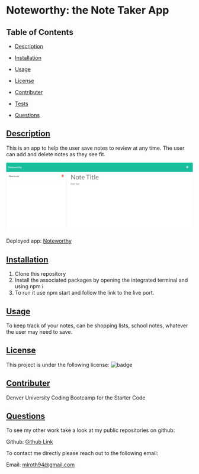 # Noteworthy: the Note Taker App

## Table of Contents

* [Description](#description)

* [Installation](#installation)

* [Usage](#usage)

* [License](#license)

* [Contributer](#contributer)

* [Tests](#tests)

* [Questions](#questions)
 
 ## [Description](#table-of-contents)
 This is an app to help the user save notes to review at any time. The user can add and delete notes as they see fit.

 <img src= "public/assets/images/dry-badlands-33193.herokuapp.com_notes.png"/>

 Deployed app: [Noteworthy](https://dry-badlands-33193.herokuapp.com/)
 ## [Installation](#table-of-contents)
 1. Clone this repository 
 2. Install the associated packages by opening the integrated terminal and using npm i 
 3. To run it use npm start and follow the link to the live port. 

 ## [Usage](#table-of-contents)
To keep track of your notes, can be shopping lists, school notes, whatever the user may need to save.

 ## [License](#table-of-contents) 
This project is under the following license: 
 ![badge](https://img.shields.io/badge/license-MIT-blue )

 ## [Contributer](#table-of-contents)
 Denver University Coding Bootcamp for the Starter Code

 ## [Questions](#table-of-contents)

 To see my other work take a look at my public repositories on github:

 Github: [Github Link](https://github.com/moyuh)


 To contact me directly please reach out to the following email:

 Email: [mlroth94@gmail.com](mailto:mlroth94@gmail.com)

